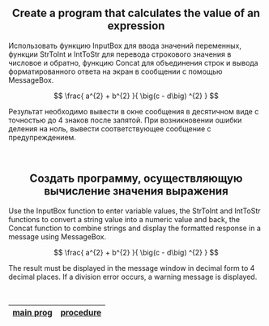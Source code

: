 <h2 align="center">Create a program that calculates the value of an expression</h2>

Использовать функцию InputBox для ввода значений переменных, функции StrToInt и IntToStr для перевода строкового значения в числовое и обратно, функцию Concat для объединения строк и вывода форматированного ответа на экран в сообщении с помощью MessageBox.

$$  \frac{ a^{2} + b^{2} }{  \big(c - d\big) ^{2} } $$

Результат необходимо вывести в окне сообщения в десятичном виде с точностью до 4 знаков после запятой. При возникновении ошибки деления на ноль, вывести соответствующее сообщение 
с предупреждением.

<br>

<h2 align="center">Создать программу, осуществляющую вычисление значения выражения</h2>

Use the InputBox function to enter variable values, the StrToInt and IntToStr functions to convert a string value into a numeric value and back, the Concat function to combine strings and display the formatted response in a message using MessageBox.

$$  \frac{ a^{2} + b^{2} }{  \big(c - d\big) ^{2} } $$

The result must be displayed in the message window in decimal form to 4 decimal places. If a division error occurs, a warning message is displayed.

<br>

| [main prog](math.asm)  | [procedure](str.inc)  |
| --- | --- |
